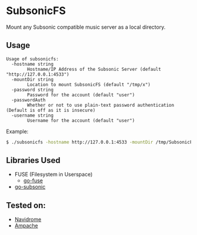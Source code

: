 # SubsonicFS
Mount any Subsonic compatible music server as a local directory.

## Usage
```
Usage of subsonicfs:
  -hostname string
    	Hostname/IP Address of the Subsonic Server (default "http://127.0.0.1:4533")
  -mountDir string
    	Location to mount SubsonicFS (default "/tmp/x")
  -password string
    	Password for the account (default "user")
  -passwordAuth
    	Whether or not to use plain-text password authentication (Default is off as it is insecure)
  -username string
    	Username for the account (default "user")
```
Example:
```bash
$ ./subsonicfs -hostname http://127.0.0.1:4533 -mountDir /tmp/SubsonicFS -username demo -password demo
```

## Libraries Used
- FUSE (Filesystem in Userspace)
  - [go-fuse](https://github.com/hanwen/go-fuse)
- [go-subsonic](https://github.com/dweymouth/go-subsonic)

## Tested on:
- [Navidrome](https://www.navidrome.org)
- [Ampache](https://ampache.org)
